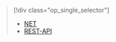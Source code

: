 > [!div class="op_single_selector"]
> * [NET](../articles/media-services/media-services-dotnet-how-to-use.md)
> * [REST-API](../articles/media-services/media-services-rest-how-to-use.md)
> 
> 



<!--HONumber=Nov16_HO2-->


